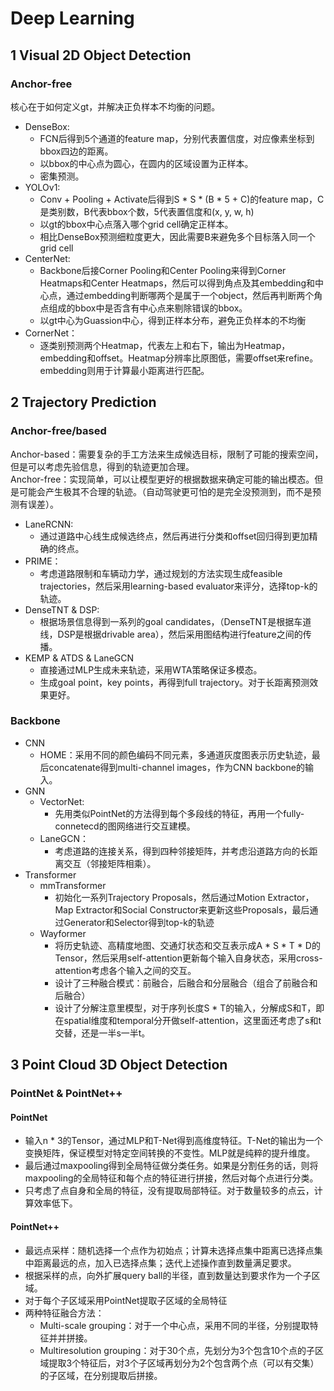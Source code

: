 # Deep Learning
## 1 Visual 2D Object Detection
### Anchor-free
核心在于如何定义gt，并解决正负样本不均衡的问题。
* DenseBox: 
  * FCN后得到5个通道的feature map，分别代表置信度，对应像素坐标到bbox四边的距离。
  * 以bbox的中心点为圆心，在圆内的区域设置为正样本。
  * 密集预测。
* YOLOv1: 
  * Conv + Pooling + Activate后得到S * S * (B * 5 + C)的feature map，C是类别数，B代表bbox个数，5代表置信度和(x, y, w, h)
  * 以gt的bbox中心点落入哪个grid cell确定正样本。
  * 相比DenseBox预测细粒度更大，因此需要B来避免多个目标落入同一个grid cell
* CenterNet:
  * Backbone后接Corner Pooling和Center Pooling来得到Corner Heatmaps和Center Heatmaps，然后可以得到角点及其embedding和中心点，通过embedding判断哪两个是属于一个object，然后再判断两个角点组成的bbox中是否含有中心点来剔除错误的bbox。
  * 以gt中心为Guassion中心，得到正样本分布，避免正负样本的不均衡
* CornerNet：
  * 逐类别预测两个Heatmap，代表左上和右下，输出为Heatmap，embedding和offset。Heatmap分辨率比原图低，需要offset来refine。embedding则用于计算最小距离进行匹配。 

## 2 Trajectory Prediction
### Anchor-free/based
Anchor-based：需要复杂的手工方法来生成候选目标，限制了可能的搜索空间，但是可以考虑先验信息，得到的轨迹更加合理。  
Anchor-free：实现简单，可以让模型更好的根据数据来确定可能的输出模态。但是可能会产生极其不合理的轨迹。（自动驾驶更可怕的是完全没预测到，而不是预测有误差）。
* LaneRCNN:
  * 通过道路中心线生成候选终点，然后再进行分类和offset回归得到更加精确的终点。
* PRIME：
  * 考虑道路限制和车辆动力学，通过规划的方法实现生成feasible trajectories，然后采用learning-based evaluator来评分，选择top-k的轨迹。
* DenseTNT & DSP:
  * 根据场景信息得到一系列的goal candidates，（DenseTNT是根据车道线，DSP是根据drivable area），然后采用图结构进行feature之间的传播。
* KEMP & ATDS & LaneGCN
  * 直接通过MLP生成未来轨迹，采用WTA策略保证多模态。
  * 生成goal point，key points，再得到full trajectory。对于长距离预测效果更好。

### Backbone
* CNN
  * HOME：采用不同的颜色编码不同元素，多通道灰度图表示历史轨迹，最后concatenate得到multi-channel images，作为CNN backbone的输入。
* GNN
  * VectorNet:
    * 先用类似PointNet的方法得到每个多段线的特征，再用一个fully-connetecd的图网络进行交互建模。
  * LaneGCN：
    * 考虑道路的连接关系，得到四种邻接矩阵，并考虑沿道路方向的长距离交互（邻接矩阵相乘）。
* Transformer
  * mmTransformer
    * 初始化一系列Trajectory Proposals，然后通过Motion Extractor，Map Extractor和Social Constructor来更新这些Proposals，最后通过Generator和Selector得到top-k的轨迹
  * Wayformer
    * 将历史轨迹、高精度地图、交通灯状态和交互表示成A * S * T * D的Tensor，然后采用self-attention更新每个输入自身状态，采用cross-attention考虑各个输入之间的交互。
    * 设计了三种融合模式：前融合，后融合和分层融合（组合了前融合和后融合）
    * 设计了分解注意里模型，对于序列长度S * T的输入，分解成S和T，即在spatial维度和temporal分开做self-attention，这里面还考虑了s和t交替，还是一半s一半t。

## 3 Point Cloud 3D Object Detection
### PointNet & PointNet++
#### PointNet
* 输入n * 3的Tensor，通过MLP和T-Net得到高维度特征。T-Net的输出为一个变换矩阵，保证模型对特定空间转换的不变性。MLP就是纯粹的提升维度。
* 最后通过maxpooling得到全局特征做分类任务。如果是分割任务的话，则将maxpooling的全局特征和每个点的特征进行拼接，然后对每个点进行分类。
* 只考虑了点自身和全局的特征，没有提取局部特征。对于数量较多的点云，计算效率低下。
#### PointNet++
* 最远点采样：随机选择一个点作为初始点；计算未选择点集中距离已选择点集中距离最远的点，加入已选择点集；迭代上述操作直到数量满足要求。
* 根据采样的点，向外扩展query ball的半径，直到数量达到要求作为一个子区域。
* 对于每个子区域采用PointNet提取子区域的全局特征
* 两种特征融合方法：
  * Multi-scale grouping：对于一个中心点，采用不同的半径，分别提取特征并并拼接。
  * Multiresolution grouping：对于30个点，先划分为3个包含10个点的子区域提取3个特征后，对3个子区域再划分为2个包含两个点（可以有交集）的子区域，在分别提取后拼接。
